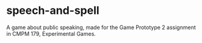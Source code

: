 # speech-and-spell
A game about public speaking, made for the Game Prototype 2 assignment in CMPM 179, Experimental Games.
